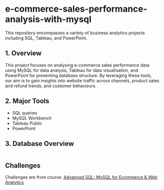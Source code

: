 # e-commerce-sales-performance-analysis-with-mysql
This repository encompasses a variety of business analytics projects including SQL, Tableau, and PowerPoint.

## 1. Overview 
This project focuses on analysing e-commerce sales performance data using MySQL for data analysis, Tableau for data visualisation, and PowerPoint for presenting database structure. By leveraging these tools, our aim is to gain insights into website traffic across channels, product sales and refund trends, and customer behaviours.

## 2. Major Tools 
- SQL queries 
- MySQL Workbench 
- Tableau Public 
- PowerPoint

## 3. Database Overview
![]()


## Challenges
Challenges are from course: [Advanced SQL: MySQL for Ecommerce & Web Analytics](https://www.udemy.com/course/advanced-sql-mysql-for-analytics-business-intelligence/?couponCode=24T3FS41524)
